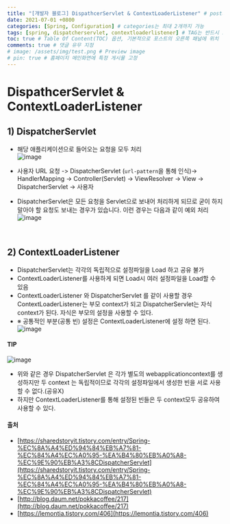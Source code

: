 ```yaml
---
title: "[개발자 블로그] DispathcerServlet & ContextLoaderListener" # post의 layout이 기본적으로 post로 설정되어있어서 Front Matter에 따로 layout변수를 만들어 주지 않아도 됨
date: 2021-07-01 +0800
categories: [Spring, Configuration] # categories는 최대 2개까지 가능
tags: [spring, dispatcherservlet, contextloaderlistener] # TAG는 반드시 소문자로 이루어져야함, 0~무한개까지 지정 가능
toc: true # Table Of Content(TOC) 옵션, 기본적으로 포스트의 오른쪽 패널에 위치
comments: true # 댓글 유무 지정
# image: /assets/img/test.png # Preview image
# pin: true # 홈페이지 메인화면에 특정 게시물 고정
---
```




# DispathcerServlet & ContextLoaderListener

## 1) DispatcherServlet

- 해당 애플리케이션으로 들어오는 요청을 모두 처리<br>
![image](https://user-images.githubusercontent.com/44339530/98519899-b7eaad00-22b4-11eb-894c-0f653a8a78e8.png)<br>

- 사용자 URL 요청 -> DispatcherServlet (`url-pattern`을 통해 인식)-> HandlerMapping -> Controller(Servlet) -> ViewResolver -> View -> DispatcherServlet -> 사용자

- DispatcherServlet은 모든 요청을 Servlet으로 보내어 처리하게 되므로 굳이 하지 말아야 할 요청도 보내는 경우가 있습니다. 이런 경우는 다음과 같이 예외 처리<br>
![image](https://user-images.githubusercontent.com/44339530/98520021-e10b3d80-22b4-11eb-84eb-1daa2d42b914.png)
<br>

## 2) ContextLoaderListener

- DispatcherServlet는 각각의 독립적으로 설정파일을 Load 하고 공유 불가
- ContextLoaderListener를 사용하게 되면 Load시 여러 설정파일을 Load할 수 있음
- ContextLoaderListener 와 DispatcherServlet 를 같이 사용할 경우 ContextLoaderListener는 부모 context가 되고 DispatcherServlet는 자식 context가 된다. 자식은 부모의 설정을 사용할 수 있다.
- ※ 공통적인 부분(공통 빈) 설정은 ContextLoaderListener에 설정 하면 된다.<br>
![image](https://user-images.githubusercontent.com/44339530/98520351-40694d80-22b5-11eb-95c7-d169fe8e1c06.png)<br>

#### TIP
![image](https://user-images.githubusercontent.com/44339530/98520744-d69d7380-22b5-11eb-9976-aabbda54a8e7.png)
<br>

- 위와 같은 경우 DispatcherServlet 은 각가 별도의 webapplicationcontext를 생성하지만 두 context 는 독립적이므로 각각의 설정파일에서 생성한 빈을 서로 사용할 수 없다.(공유X)
- 하지만 ContextLoaderListener를 통해 설정된 빈들은 두 context모두 공유하여 사용할 수 있다.

#### 출처
- [https://sharedstoryit.tistory.com/entry/Spring-%EC%8A%A4%ED%94%84%EB%A7%81-%EC%84%A4%EC%A0%95-%EA%B4%80%EB%A0%A8-%EC%9E%90%EB%A3%8CDispatcherServlet](https://sharedstoryit.tistory.com/entry/Spring-%EC%8A%A4%ED%94%84%EB%A7%81-%EC%84%A4%EC%A0%95-%EA%B4%80%EB%A0%A8-%EC%9E%90%EB%A3%8CDispatcherServlet)
- [http://blog.daum.net/pokkacoffee/217](http://blog.daum.net/pokkacoffee/217)
- [https://lemontia.tistory.com/406](https://lemontia.tistory.com/406)
